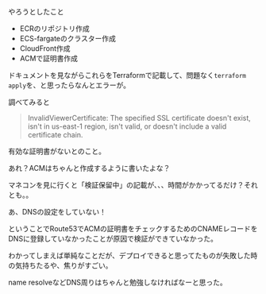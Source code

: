 やろうとしたこと

- ECRのリポジトリ作成
- ECS-fargateのクラスター作成
- CloudFront作成
- ACMで証明書作成

ドキュメントを見ながらこれらをTerraformで記載して、問題なく`terraform apply`を、と思ったらなんとエラーが。

調べてみると

> InvalidViewerCertificate: The specified SSL certificate doesn't exist, isn't in us-east-1 region, isn't valid, or doesn't include a valid certificate chain.

有効な証明書がないとのこと。

あれ？ACMはちゃんと作成するように書いたよな？

マネコンを見に行くと「検証保留中」の記載が、、、時間がかかってるだけ？それとも。。

あ、DNSの設定をしていない！

ということでRoute53でACMの証明書をチェックするためのCNAMEレコードをDNSに登録していなかったことが原因で検証ができていなかった。

わかってしまえば単純なことだが、デプロイできると思ってたものが失敗した時の気持ちたるや、焦りがすごい。

name resolveなどDNS周りはちゃんと勉強しなければなーと思った。
